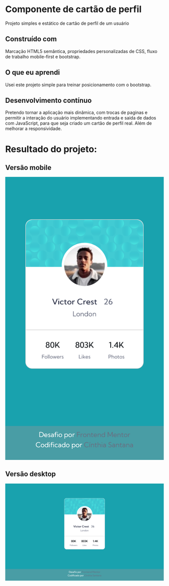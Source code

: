 # Componente de cartão de perfil

Projeto simples e estático de cartão de perfil de um usuário

## Construído com

Marcação HTML5 semântica, propriedades personalizadas de CSS, fluxo de trabalho mobile-first e bootstrap.

## O que eu aprendi

Usei este projeto simple para treinar posicionamento com o bootstrap.

## Desenvolvimento contínuo

Pretendo tornar a aplicação mais dinâmica, com trocas de paginas e permitir a interação do usuário implementando entrada e saida de dados com JavaScript, para que seja criado um cartão de perfil real. Além de melhorar a responsividade.

# Resultado do projeto:

## Versão mobile

![](./assets/images/resultado-cartao-perfil-mobile.png)

## Versão desktop

![](./assets/images/resultado-cartao-perfil-desktop.png)






